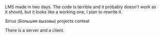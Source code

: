 LMS made in two days. The code is terrible and it probably doesn't work as it should, but it looks like a working one, I plan to rewrite it.

Sirius (Большие вызовы) projects contest

There is a server and a client.
